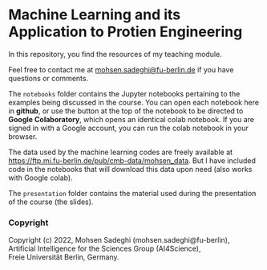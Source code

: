 # Machine Learning and its Application to Protien Engineering

In this repository, you find the resources of my teaching module.

Feel free to contact me at mohsen.sadeghi@fu-berlin.de if you have questions or comments.

The ```notebooks```  folder contains the Jupyter notebooks pertaining to the examples being discussed in the course.
You can open each notebook here in **github**, or use the button at the top of the notebook to be directed to **Google Colaboratory**, which opens an identical colab notebook. If you are signed in with a Google account, you can run the colab notebook in your browser.

The data used by the machine learning codes are freely available at https://ftp.mi.fu-berlin.de/pub/cmb-data/mohsen_data. But I have included code in the notebooks that will download this data upon need (also works with Google colab).

The ```presentation```  folder contains the material used during the presentation of the course (the slides).

### Copyright

Copyright (c) 2022, Mohsen Sadeghi (mohsen.sadeghi@fu-berlin), <br />
Artificial Intelligence for the Sciences Group (AI4Science), <br />
Freie Universität Berlin, Germany.
